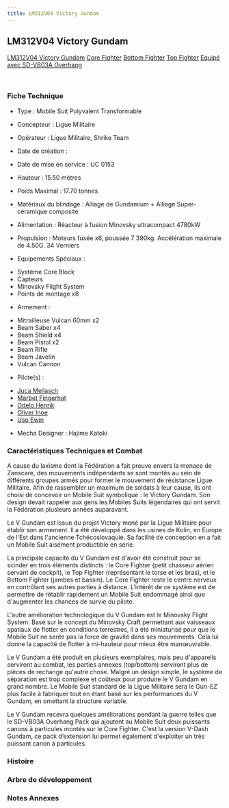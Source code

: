 ```yaml
---
title: LM312V04 Victory Gundam
---
```


LM312V04 Victory Gundam
-----------------------





[LM312V04 Victory Gundam](javascript:change_image_m('images/stories/saga/vgundam/mechas/lm312v04.png');)
[Core Fighter](javascript:change_image_m('images/stories/saga/vgundam/mechas/lm312v04-corefighter.png');)
[Bottom Fighter](javascript:change_image_m('images/stories/saga/vgundam/mechas/lm312v04-bottomfighter.png');)
[Top Fighter](javascript:change_image_m('images/stories/saga/vgundam/mechas/lm312v04-topfighter.png');)
[Equipé avec SD-VB03A Overhang](javascript:change_image_m('images/stories/saga/vgundam/mechas/lm312v04-sd-vb03a.png');)

 

### Fiche Technique


- Type : Mobile Suit Polyvalent Transformable
  
- Concepteur : Ligue Militaire
  
- Opérateur : Ligue Militaire, Shrike Team
  
- Date de création : 
  
- Date de mise en service : UC 0153
  
- Hauteur : 15.50 mètres
  
- Poids Maximal : 17.70 tonnes
  
- Matériaux du blindage : Alliage de Gundamium + Alliage Super-céramique composite
  
- Alimentation : Réacteur à fusion Minovsky ultracompact 4780kW
  
- Propulsion : Moteurs fusée x6, poussée 7 390kg. Accélération maximale de 4.50G. 34 Verniers
  
- Equipements Spéciaux :


* Système Core Block
* Capteurs
* Minovsky Flight System
* Points de montage x8


- Armement :


* Mitrailleuse Vulcan 60mm x2
* Beam Saber x4
* Beam Shield x4
* Beam Pistol x2
* Beam Rifle
* Beam Javelin
* Vulcan Cannon


- Pilote(s) : 
* [Juca Meilasch](uc/victory-gundam/juca-meilasch.html)
* [Marbet Fingerhat](uc/victory-gundam/marbet-fingerhat.html)
* [Odelo Henrik](uc/victory-gundam/odelo-henrik.html)
* [Oliver Inoe](uc/victory-gundam/oliver-inoe.html)
* [Uso Ewin](uc/victory-gundam/uso-ewin.html)





- Mecha Designer : Hajime Katoki


### Caractéristiques Techniques et Combat


A cause du laxisme dont la Fédération a fait preuve envers la menace de Zanscare, des mouvements indépendants se sont montés au sein de différents groupes armés pour former le mouvement de résistance Ligue Militaire. Afin de rassembler un maximum de soldats à leur cause, ils ont choisi de concevoir un Mobile Suit symbolique : le Victory Gundam. Son design devait rappeler aux gens les Mobiles Suits légendaires qui ont servit la Fédération plusieurs années auparavant.


Le V Gundam est issue du projet Victory mené par la Ligue Militaire pour établir son armement. Il a été développé dans les usines de Kolin, en Europe de l'Est dans l'ancienne Tchécoslovaquie. Sa facilité de conception en a fait un Mobile Suit aisément productible en série.


La principale capacité du V Gundam est d'avoir été construit pour se scinder en trois éléments distincts : le Core Fighter (petit chasseur aérien servant de cockpit), le Top Fighter (représentant le torse et les bras), et le Bottom Fighter (jambes et bassin). Le Core Fighter reste le centre nerveux en contrôlant ses autres parties à distance. L'intérêt de ce système est de permettre de rétablir rapidement un Mobile Suit endommagé ainsi que d'augmenter les chances de survie du pilote.


L'autre amélioration technologique du V Gundam est le Minovsky Flight System. Basé sur le concept du Minovsky Craft permettant aux vaisseaux spatiaux de flotter en conditions terrestres, il a été miniaturisé pour que le Mobile Suit ne sente pas la force de gravité dans ses mouvements. Cela lui donne la capacité de flotter à mi-hauteur pour mieux être manœuvrable.


Le V Gundam a été produit en plusieurs exemplaires, mais peu d'appareils serviront au combat, les parties annexes (top/bottom) serviront plus de pièces de rechange qu'autre chose. Malgré un design simple, le système de séparation est trop complexe et coûteux pour produire le V Gundam en grand nombre. Le Mobile Suit standard de la Ligue Militaire sera le Gun-EZ plus facile à fabriquer tout en étant basé sur les performances du V Gundam, en omettant la structure variable.


Le V Gundam recevra quelques améliorations pendant la guerre telles que le SD-VB03A Overhang Pack qui ajoutent au Mobile Suit deux puissants canons à particules montés sur le Core Fighter. C'est la version V-Dash Gundam, ce pack d’extension lui permet également d'exploiter un très puissant canon à particules.


### Histoire


### Arbre de développement


### Notes Annexes


